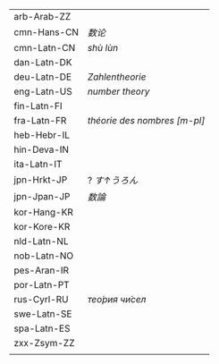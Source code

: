 | | |
|-|-|
| arb-Arab-ZZ |  |
| cmn-Hans-CN | _数论_ |
| cmn-Latn-CN | _shù lùn_ |
| dan-Latn-DK |  |
| deu-Latn-DE | _Zahlentheorie_ |
| eng-Latn-US | _number theory_ |
| fin-Latn-FI |  |
| fra-Latn-FR | _théorie des nombres [m-pl]_ |
| heb-Hebr-IL |  |
| hin-Deva-IN |  |
| ita-Latn-IT |  |
| jpn-Hrkt-JP | ? _す↑うろん_ |
| jpn-Jpan-JP | _数論_ |
| kor-Hang-KR |  |
| kor-Kore-KR |  |
| nld-Latn-NL |  |
| nob-Latn-NO |  |
| pes-Aran-IR |  |
| por-Latn-PT |  |
| rus-Cyrl-RU | _тео́рия чи́сел_ |
| swe-Latn-SE |  |
| spa-Latn-ES |  |
| zxx-Zsym-ZZ |  |
|  |  |
